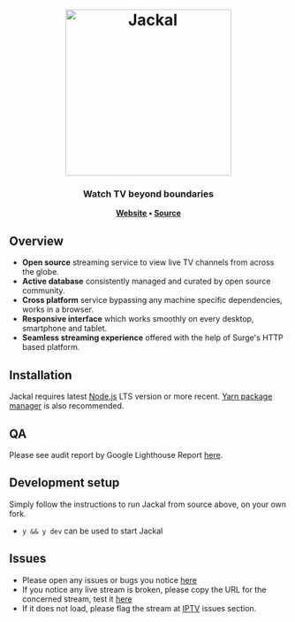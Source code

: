 <h1 align="center">
	<img
		width="300"
		alt="Jackal"
		src="https://pics.freeicons.io/uploads/icons/png/4785625811557996998-512.png"
	>
</h1>

<h3 align="center">
	Watch TV beyond boundaries
</h3>

<p align="center">
	<strong>
		<a href="http://jackal.surge.sh">Website</a>
		•
		<a href="https://github.com/tpkahlon/jackal">Source</a>
	</strong>
</p>

## Overview

- **Open source** streaming service to view live TV channels from across the globe.
- **Active database** consistently managed and curated by open source community.
- **Cross platform** service bypassing any machine specific dependencies, works in a browser.
- **Responsive interface** which works smoothly on every desktop, smartphone and tablet.
- **Seamless streaming experience** offered with the help of Surge's HTTP based platform.

## Installation

Jackal requires latest [Node.js](https://nodejs.org/) LTS version or more recent.
[Yarn package manager](https://yarnpkg.com/) is also recommended.

## QA

Please see audit report by Google Lighthouse Report [here](http://jackal.surge.sh/report.html).

## Development setup

Simply follow the instructions to run Jackal from source above, on your own fork.

- `y && y dev` can be used to start Jackal

## Issues

- Please open any issues or bugs you notice [here](https://github.com/tpkahlon/jackal/issues)
- If you notice any live stream is broken, please copy the URL for the concerned stream, test it [here](https://hls-js.netlify.app/demo/?utm_source=cdnjs&utm_medium=cdnjs_link&utm_campaign=cdnjs_library)
- If it does not load, please flag the stream at [IPTV](https://github.com/iptv-org/iptv/issues) issues section.
